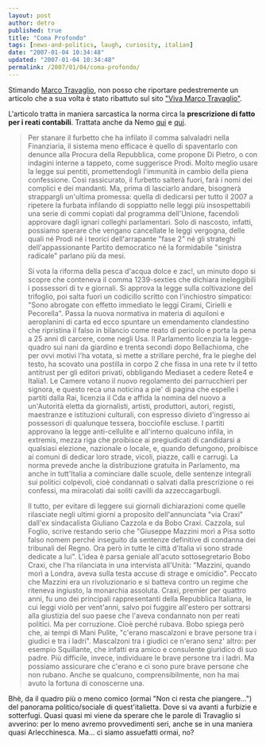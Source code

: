 ```yaml
---
layout: post
author: detro
published: true
title: "Coma Profondo"
tags: [news-and-politics, laugh, curiosity, italian]
date: "2007-01-04 10:34:48"
updated: "2007-01-04 10:34:48"
permalink: /2007/01/04/coma-profondo/
---
```


Stimando <a href="http://www.marcotravaglio.it">Marco Travaglio</a>, non posso che riportare pedestremente un articolo che a sua volta è stato ribattuto sul sito <a href="http://vivamarcotravaglio.splinder.com/post/10413842/Comma+profondo">"Viva Marco Travaglio"</a>.

L'articolo tratta in maniera sarcastica la norma circa la <strong>prescrizione di fatto per i reati contabili</strong>. Trattata anche da Nemo <a href="http://blog.neminis.org/come-la-giri-e-come-la-rivolti.html">qui</a> e <a href="http://blog.neminis.org/la-norma-infiltrata-e-stata-eliminata.html">qui</a>.

<blockquote>Per stanare il furbetto che ha infilato il comma salvaladri nella Finanziaria, il sistema meno efficace è quello di spaventarlo con denunce alla Procura della Repubblica, come propone Di Pietro, o con indagini interne a tappeto, come suggerisce Prodi. Molto meglio usare la legge sui pentiti, promettendogli l'immunità in cambio della piena confessione. Così rassicurato, il furbetto salterà fuori, farà i nomi dei complici e dei mandanti. Ma, prima di lasciarlo andare, bisognerà strappargli un'ultima promessa: quella di dedicarsi per tutto il 2007 a ripetere la furbata infilando di soppiatto nelle leggi più insospettabili una serie di commi copiati dal programma dell'Unione, facendoli approvare dagli ignari colleghi parlamentari. Solo di nascosto, infatti, possiamo sperare che vengano cancellate le leggi vergogna, delle quali né Prodi né i teorici dell'arrapante "fase 2" né gli strateghi dell'appassionante Partito democratico né la formidabile "sinistra radicale" parlano più da mesi.

Si vota la riforma della pesca d'acqua dolce e zac!, un minuto dopo si scopre che conteneva il comma 1239-sexties che dichiara ineleggibili i possessori di tv e giornali. Si approva la legge sulla coltivazione del trifoglio, poi salta fuori un codicillo scritto con l'inchiostro simpatico: "Sono abrogate con effetto immediato le leggi Cirami, Cirielli e Pecorella". Passa la nuova normativa in materia di aquiloni e aeroplanini di carta ed ecco spuntare un emendamento clandestino che ripristina il falso in bilancio come reato di pericolo e porta la pena a 25 anni di carcere, come negli Usa. Il Parlamento licenzia la legge-quadro sui nani da giardino e trenta secondi dopo Bellachioma, che per ovvi motivi l'ha votata, si mette a strillare perché, fra le pieghe del testo, ha scovato una postilla in corpo 2 che fissa in una rete tv il tetto antitrust per gli editori privati, obbligando Mediaset a cedere Rete4 e Italia1. Le Camere votano il nuovo regolamento dei parrucchieri per signora, e questo reca una noticina a pie' di pagina che espelle i partiti dalla Rai, licenzia il Cda e affida la nomina del nuovo a un'Autorità eletta da giornalisti, artisti, produttori, autori, registi, maestranze e istituzioni culturali, con espresso divieto d'ingresso ai possessori di qualunque tessera, bocciofile escluse. I partiti approvano la legge anti-cellulite e all'interno qualcuno infila, in extremis, mezza riga che proibisce ai pregiudicati di candidarsi a qualsiasi elezione, nazionale o locale, e, quando defungono, proibisce ai comuni di dedicar loro strade, vicoli, piazze, calli e carrugi. La norma prevede anche la distribuzione gratuita in Parlamento, ma anche in tutt'Italia a cominciare dalle scuole, delle sentenze integrali sui politici colpevoli, cioè condannati o salvati dalla prescrizione o rei confessi, ma miracolati dai soliti cavilli da azzeccagarbugli.

Il tutto, per evitare di leggere sui giornali dichiarazioni come quelle rilasciate negli ultimi giorni a proposito dell'annunciata "via Craxi" dall'ex sindacalista Giuliano Cazzola e da Bobo Craxi. Cazzola, sul Foglio, scrive restando serio che "Giuseppe Mazzini morì a Pisa sotto falso nomem perché inseguito da sentenze definitive di condanna dei tribunali del Regno. Ora però in tutte le città d'Italia vi sono strade dedicate a lui". L'idea è parsa geniale all'acuto sottosegretario Bobo Craxi, che l'ha rilanciata in una intervista all'Unità: "Mazzini, quando morì a Londra, aveva sulla testa accuse di strage e omicidio". Peccato che Mazzini era un rivoluzionario e si batteva contro un regime che riteneva ingiusto, la monarchia assoluta. Craxi, premier per quattro anni, fu uno dei principali rappresentanti della Repubblica Italiana, le cui leggi violò per vent'anni, salvo poi fuggire all'estero per sottrarsi alla giustizia del suo paese che l'aveva condannato non per reati politici. Ma per corruzione. Cioè perché rubava. Bobo spiega però che, ai tempi di Mani Pulite, "c'erano mascalzoni e brave persone tra i giudici e tra i ladri". Mascalzoni tra i giudici ce n'erano senz' altro: per esempio Squillante, che infatti era amico e consulente giuridico di suo padre. Più difficile, invece, individuare le brave persone tra i ladri. Ma possiamo assicurare che c'erano e ci sono pure brave persone che non rubano. Anche se qualcuno, comprensibilmente, non ha mai avuto la fortuna di conoscerne una.</blockquote>

Bhè, da il quadro più o meno comico (ormai "Non ci resta che piangere...") del panorama politico/sociale di quest'italietta. Dove si va avanti a furbizie e sotterfugi. Quasi quasi mi viene da sperare che le parole di Travaglio si avverino: per lo meno avremo provvedimenti seri, anche se in una maniera quasi Arlecchinesca. Ma... ci siamo assuefatti ormai, no?
